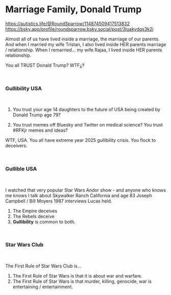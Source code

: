 # Marriage Family, Donald Trump

https://autistics.life/@RoundSparrow/114874509417513832    
https://bsky.app/profile/roundsparrow.bsky.social/post/3luakydqs3k2j

Almost all of us have lived inside a marriage, the marriage of our parents. And when I married my wife Tristan, I also lived inside HER parents marriage / relationship. When I remarried… my wife Rajaa, I lived inside HER parents relationship. 

You all TRUST Donald Trump? WTF⸘‽

&nbsp;

### Gullibility USA

&nbsp;

1. You trust your age 14 daughters to the future of USA being created by Donald Trump age 79?

2. You trust memes off Bluesky and Twitter on medical science? You trust #RFKjr memes and ideas?

WTF, USA. You all have extreme year 2025 gullibility crisis. You flock to deceivers.

&nbsp;

### Gullible USA

&nbsp;

I watched that very popular Star Wars Andor show - and anyone who knows me knows I talk about Skywalker Ranch California and age 83 Joseph Campbell / Bill Moyers 1987 interviews Lucas held.

1. The Empire deceives
2. The Rebels deceive
3. **Gullibility** is common to both.

&nbsp;

### Star Wars Club

&nbsp;

The First Rule of Star Wars Club is...

1. The First Rule of Star Wars is that it is about war and warfare.
2. The First Rule of Star Wars is that murder, killing, genocide, war is entertaining / entertainment.
